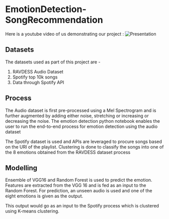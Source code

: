 # EmotionDetection-SongRecommendation
Here is a youtube video of us demonstrating our project : ![Presentation](https://youtu.be/-KRTwLfZEj8?si=PN_GSGZZBNgf2sta)
## Datasets

The datasets used as part of this project are -
1. RAVDESS Audio Dataset
2. Spotify top 10k songs
3. Data through Spotify API

## Process
The Audio dataset is first pre-processed using a Mel Spectrogram and is further augmented by adding either noise, stretching or increasing or decreasing the noise.
The emotion detection python notebook enables the user to run the end-to-end process for emotion detection using the audio dataset

The Spotify dataset is used and APIs are leveraged to procure songs based on the URI of the playlist. Clustering is done to classify the songs into one of the 8 emotions obtained from the RAVDESS dataset process

## Modelling
Ensemble of VGG16 and Random Forest is used to predict the emotion. Features are extracted from the VGG 16 and is fed as an input to the Random Forest. For prediction, an unseen audio is used and one of the eight emotions is given as the output.

This output would go as an input to the Spotify process which is clustered using K-means clustering. 
